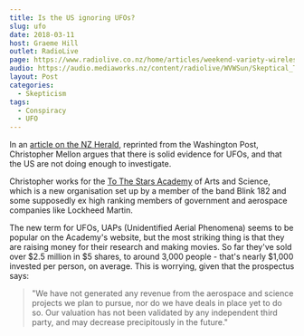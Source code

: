```yaml
---
title: Is the US ignoring UFOs?
slug: ufo
date: 2018-03-11
host: Graeme Hill
outlet: RadioLive
page: https://www.radiolive.co.nz/home/articles/weekend-variety-wireless/2018/03/skeptical-thoughts--artificial-intelligence.html
audio: https://audio.mediaworks.nz/content/radiolive/WVWSun/Skeptical_Thoughts_11_03_18.mp3
layout: Post
categories:
  - Skepticism
tags:
  - Conspiracy
  - UFO
---
```


In an [article on the NZ Herald](http://www.nzherald.co.nz/opinion/news/article.cfm?c_id=466&objectid=12010486), reprinted from the Washington Post, Christopher Mellon argues that there is solid evidence for UFOs, and that the US are not doing enough to investigate.

<!-- more -->

Christopher works for the [To The Stars Academy](http://www.tothestarsacademy.com/) of Arts and Science, which is a new organisation set up by a member of the band Blink 182 and some supposedly ex high ranking members of government and aerospace companies like Lockheed Martin.

The new term for UFOs, UAPs (Unidentified Aerial Phenomena) seems to be popular on the Academy's website, but the most striking thing is that they are raising money for their research and making movies. So far they've sold over $2.5 million in $5 shares, to around 3,000 people - that's nearly $1,000 invested per person, on average. This is worrying, given that the prospectus says:

> "We have not generated any revenue from the aerospace and science projects we plan to pursue, nor do we have deals in place yet to do so. Our valuation has not been validated by any independent third party, and may decrease precipitously in the future."
